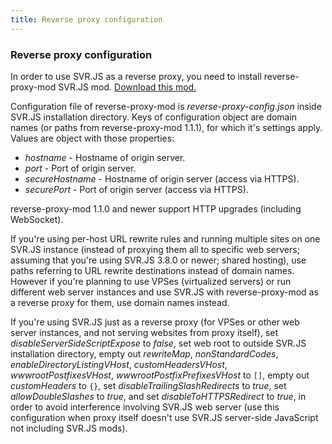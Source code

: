 ```yaml
---
title: Reverse proxy configuration
---
```


### Reverse proxy configuration

In order to use SVR.JS as a reverse proxy, you need to install reverse-proxy-mod SVR.JS mod. [Download this mod.](https://svrjs.org/mods)

Configuration file of reverse-proxy-mod is _reverse-proxy-config.json_ inside SVR.JS installation directory. Keys of configuration object are domain names (or paths from reverse-proxy-mod 1.1.1), for which it's settings apply. Values are object with those properties:

- _hostname_ - Hostname of origin server.
- _port_ - Port of origin server.
- _secureHostname_ - Hostname of origin server (access via HTTPS).
- _securePort_ - Port of origin server (access via HTTPS).

reverse-proxy-mod 1.1.0 and newer support HTTP upgrades (including WebSocket).

If you're using per-host URL rewrite rules and running multiple sites on one SVR.JS instance (instead of proxying them all to specific web servers; assuming that you're using SVR.JS 3.8.0 or newer; shared hosting), use paths referring to URL rewrite destinations instead of domain names. However if you're planning to use VPSes (virtualized servers) or run different web server instances and use SVR.JS with reverse-proxy-mod as a reverse proxy for them, use domain names instead.

If you're using SVR.JS just as a reverse proxy (for VPSes or other web server instances, and not serving websites from proxy itself), set _disableServerSideScriptExpose_ to _false_, set web root to outside SVR.JS installation directory, empty out _rewriteMap_, _nonStandardCodes_, _enableDirectoryListingVHost_, _customHeadersVHost_, _wwwrootPostfixesVHost_, _wwwrootPostfixPrefixesVHost_ to `[]`, empty out _customHeaders_ to `{}`, set _disableTrailingSlashRedirects_ to _true_, set _allowDoubleSlashes_ to _true_, and set _disableToHTTPSRedirect_ to _true_, in order to avoid interference involving SVR.JS web server (use this configuration when proxy itself doesn't use SVR.JS server-side JavaScript not including SVR.JS mods).
